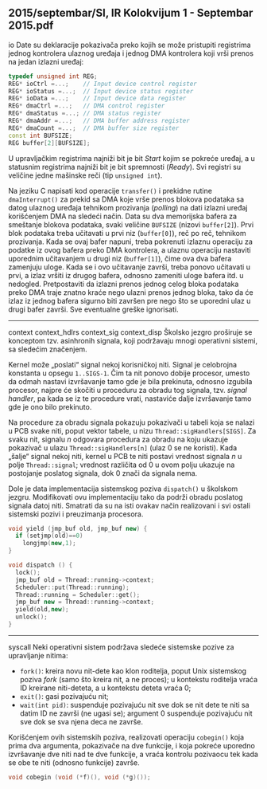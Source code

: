 2015/septembar/SI, IR Kolokvijum 1 - Septembar 2015.pdf
--------------------------------------------------------------------------------
io
Date su deklaracije pokazivača preko kojih se može pristupiti registrima jednog kontrolera
ulaznog uređaja i jednog DMA kontrolera koji vrši prenos na jedan izlazni uređaj:
```cpp
typedef unsigned int REG;
REG* ioCtrl =...;    // Input device control register
REG* ioStatus =...;  // Input device status register
REG* ioData =...;    // Input device data register
REG* dmaCtrl =...;   // DMA control register
REG* dmaStatus =...; // DMA status register
REG* dmaAddr =...;   // DMA buffer address register
REG* dmaCount =...;  // DMA buffer size register
const int BUFSIZE;
REG buffer[2][BUFSIZE];
```
U upravljačkim registrima najniži bit je bit *Start* kojim se pokreće uređaj, a u statusnim
registrima najniži bit je bit spremnosti (*Ready*). Svi registri su veličine jedne mašinske reči (tip `unsigned int`).

Na jeziku C napisati kod operacije `transfer()` i prekidne rutine `dmaInterrupt()` za prekid
sa DMA koje vrše prenos blokova podataka sa datog ulaznog uređaja tehnikom prozivanja
(*polling*) na dati izlazni uređaj korišćenjem DMA na sledeći način.
Data su dva memorijska bafera za smeštanje blokova podataka, svaki veličine `BUFSIZE`
(nizovi `buffer[2]`). Prvi blok podataka treba učitavati u prvi niz (`buffer[0]`), reč po reč,
tehnikom prozivanja. Kada se ovaj bafer napuni, treba pokrenuti izlaznu operaciju za podatke
iz ovog bafera preko DMA kontrolera, a ulaznu operaciju nastaviti uporednim učitavanjem u
drugi niz (`buffer[1]`), čime ova dva bafera zamenjuju uloge. Kada se i ovo učitavanje završi,
treba ponovo učitavati u prvi, a izlaz vršiti iz drugog bafera, odnosno zameniti uloge bafera
itd. u nedogled. Pretpostaviti da izlazni prenos jednog celog bloka podataka preko DMA traje
znatno kraće nego ulazni prenos jednog bloka, tako da će izlaz iz jednog bafera sigurno biti
završen pre nego što se uporedni ulaz u drugi bafer završi. Sve eventualne greške ignorisati.

--------------------------------------------------------------------------------
context context_hdlrs context_sig context_disp
Školsko jezgro proširuje se konceptom tzv. asinhronih signala, koji podržavaju mnogi
operativni sistemi, sa sledećim značenjem.

Kernel može „poslati“ signal nekoj korisničkoj niti. Signal je celobrojna konstanta u opsegu
`1..SIGS-1`. Čim ta nit ponovo dobije procesor, umesto da odmah nastavi izvršavanje tamo
gde je bila prekinuta, odnosno izgubila procesor, najpre će skočiti u proceduru za obradu tog
signala, tzv. *signal handler*, pa kada se iz te procedure vrati, nastaviće dalje izvršavanje tamo
gde je ono bilo prekinuto.

Na procedure za obradu signala pokazuju pokazivači u tabeli koja se nalazi u PCB svake niti,
poput vektor tabele, u nizu `Thread::sigHandlers[SIGS]`. Za svaku nit, signalu *n* odgovara
procedura za obradu na koju ukazuje pokazivač u ulazu `Thread::sigHandlers[n]` (ulaz 0 se
ne koristi). Kada „šalje“  signal nekoj niti, kernel u PCB te niti postavi vrednost signala *n* u
polje `Thread::signal`;  vrednost različita od 0 u ovom polju ukazuje na postojanje poslatog
signala, dok 0 znači da signala nema.

Dole je data implementacija sistemskog poziva `dispatch()` u školskom jezgru. Modifikovati
ovu implementaciju tako da podrži obradu poslatog signala datoj niti. Smatrati da su na isti
ovakav način realizovani i svi ostali sistemski pozivi i preuzimanja procesora.
```cpp
void yield (jmp_buf old, jmp_buf new) {
  if (setjmp(old)==0)
    longjmp(new,1);
}

void dispatch () {
  lock();
  jmp_buf old = Thread::running->context;
  Scheduler::put(Thread::running);
  Thread::running = Scheduler::get();
  jmp_buf new = Thread::running->context;
  yield(old,new);
  unlock();
}
```

--------------------------------------------------------------------------------
syscall
Neki operativni sistem podržava sledeće sistemske pozive za upravljanje nitima:

- `fork()`: kreira novu nit-dete kao klon roditelja, poput Unix sistemskog poziva *fork*
(samo što kreira nit, a ne proces); u kontekstu roditelja vraća ID kreirane niti-deteta, a
u kontekstu deteta vraća 0;
- `exit()`: gasi pozivajuću nit;
- `wait(int pid)`: suspenduje pozivajuću nit sve dok se nit dete te niti sa datim ID ne
završi (ne ugasi se); argument 0 suspenduje pozivajuću nit sve dok se sva njena deca
ne završe.

Korišćenjem ovih sistemskih poziva, realizovati operaciju `cobegin()`   koja prima dva
argumenta, pokazivače na dve funkcije, i koja pokreće uporedno izvršavanje dve niti nad te
dve funkcije, a vraća kontrolu pozivaocu tek kada se obe te niti (odnosno funkcije) završe.
```cpp
void cobegin (void (*f)(), void (*g)());
```
